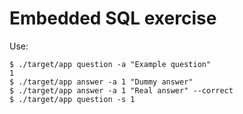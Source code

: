 # Embedded SQL exercise

Use:

```
$ ./target/app question -a "Example question"
1
$ ./target/app answer -a 1 "Dummy answer"
$ ./target/app answer -a 1 "Real answer" --correct
$ ./target/app question -s 1
